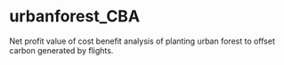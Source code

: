 # urbanforest_CBA
Net profit value of cost benefit analysis of planting urban forest to offset carbon generated by flights. 
